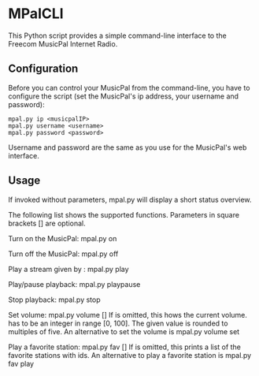# MPalCLI

This Python script provides a simple command-line interface to the
Freecom MusicPal Internet Radio.


## Configuration

Before you can control your MusicPal from the command-line, you have to
configure the script (set the MusicPal's ip address, your username and
password):

    mpal.py ip <musicpalIP>
    mpal.py username <username>
    mpal.py password <password>

Username and password are the same as you use for the MusicPal's web
interface.


## Usage

If invoked without parameters, mpal.py will display a short status
overview.

The following list shows the supported functions. Parameters in square
brackets \[\] are optional.
    
Turn on the MusicPal:
    mpal.py on
    
Turn off the MusicPal:
    mpal.py off
    
Play a stream given by <url>:
    mpal.py play <url>
    
Play/pause playback:
    mpal.py playpause
    
Stop playback:
    mpal.py stop
    
Set volume:
    mpal.py volume \[<value>\]
If <value> is omitted, this hows the current volume. <value> has to be
an integer in range \[0, 100\]. The given value is rounded to multiples
of five.
An alternative to set the volume is
    mpal.py volume set <value>
    
Play a favorite station:
    mpal.py fav \[<id>\]
If <id> is omitted, this prints a list of the favorite stations with
ids.
An alternative to play a favorite station is
    mpal.py fav play <id>
    
